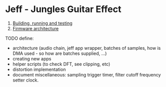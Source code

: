 # Jeff - **J**ungles Guitar **Eff**ect

1. [Building, running and testing](docs/build_run_test.md)
2. [Firmware architecture](docs/architecture.md)

TODO define:

* architecture (audio chain, jeff app wrapper, batches of samples, how is DMA used - so how are batches supplied, ...)
* creating new apps
* helper scripts (to check DFT, see clipping, etc)
* distortion implementation
* document miscellaneous: sampling trigger timer, filter cutoff frequency setter clock.
